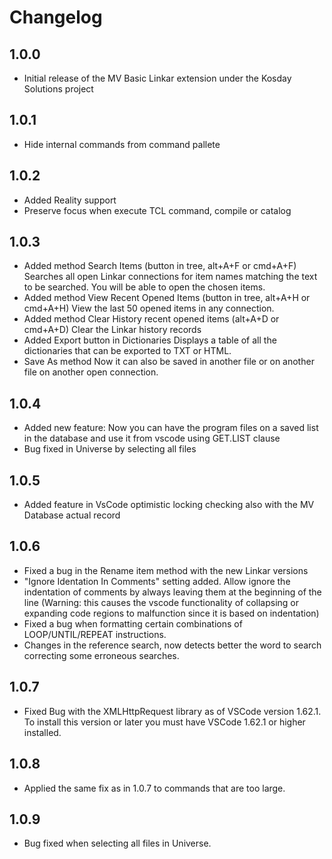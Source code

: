 # Changelog

## 1.0.0

- Initial release of the MV Basic Linkar extension under the Kosday Solutions project

## 1.0.1

- Hide internal commands from command pallete

## 1.0.2

- Added Reality support
- Preserve focus when execute TCL command, compile or catalog

## 1.0.3

- Added method Search Items (button in tree, alt+A+F or cmd+A+F)
    Searches all open Linkar connections for item names matching the text to be searched. You will be able to open the chosen items.
- Added method View Recent Opened Items (button in tree, alt+A+H or cmd+A+H)
    View the last 50  opened items in any connection.
- Added method Clear History recent opened items (alt+A+D or cmd+A+D)
    Clear the Linkar history records
- Added Export button in Dictionaries
    Displays a table of all the dictionaries that can be exported to TXT or HTML.
- Save As method
    Now it can also be saved in another file or on another file on another open connection.

## 1.0.4

- Added new feature: Now you can have the program files on a saved list in the database and use it from vscode using GET.LIST clause
- Bug fixed in Universe by selecting all files

## 1.0.5

- Added feature in VsCode optimistic locking checking also with the MV Database actual record

## 1.0.6

- Fixed a bug in the Rename item method with the new Linkar versions
- "Ignore Identation In Comments" setting added. Allow ignore the indentation of comments by always leaving them at the beginning of the line (Warning: this causes the vscode functionality of collapsing or expanding code regions to malfunction since it is based on indentation) 
- Fixed a bug when formatting certain combinations of LOOP/UNTIL/REPEAT instructions.
- Changes in the reference search, now detects better the word to search correcting some erroneous searches.

## 1.0.7

- Fixed Bug with the XMLHttpRequest library as of VSCode version 1.62.1. To install this version or later you must have VSCode 1.62.1 or higher installed.

## 1.0.8

- Applied the same fix as in 1.0.7 to commands that are too large.

## 1.0.9

- Bug fixed when selecting all files in Universe.
